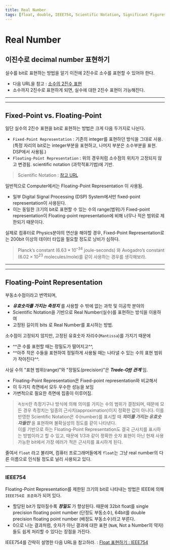 ```yaml
---
title: Real Number
tags: [float, double, IEEE754, Scientific Notation, Significant Figures]
---
```


# Real Number

## 이진수로 decimal number 표현하기

실수를 bit로 표현하는 방법을 알기 이전에 2진수로 소수를 표현할 수 있어야 한다.

* 다음 URL을 참고 : [소수의 2진수 표현](https://dsaint31.tistory.com/428)
* 소수까지 2진수로 표현하게 되면, 실수에 대한 2진수 표현이 가능해진다. 

---

---

## Fixed-Point vs. Floating-Point

일단 실수의 2진수 표현을 bit로 표현하는 방법은 크게 다음 두가지로 나뉜다.

* `Fixed-Point Representation` : 기존의 integer를 표현하던 방식을 그대로 사용. (특정 자리의 bit로는 integer부분을 표현하고, 나머지 부분은 소수부분을 표현. DSP에서 사용됨.)
* `Floating-Point Representation` : 위의 경우처럼 소수점의 위치가 고정되지 않고 변경됨. scientific notation (과학적표기법)에 기반.

> Scientific Notation : [참고 URL](https://dsaint31.tistory.com/247)

일반적으로 Computer에서는 Floating-Point Representation 이 사용됨.

* 일부 Digital Signal Processing (DSP) System에서만 fixed-point representation이 사용된다. 
* 이는 동일한 크기의 bit로 표현할 수 있는 수의 range(범위)가 Fixed-point representation이 Floating-point representation에 비해 너무나 적은 범위로 제한되기 때문이다.  
  
실제로 컴퓨터로 Physics분야의 연산을 해야할 경우, Fixed-Point Representation로는 200bit 이상의 데이터 타입을 필요할 정도로 낭비가 심하다.

> Planck’s constant ($6.63 × 10^{–34}$ joule-seconds) 와 Avogadro’s constant ($6.02 × 10^{23}$ molecules/mole)를 같이 사용하는 경우를 생각해보라.

---

---

## Floating-Point Representation

부동소수점이라고 번역되며, 

* ***유효숫자를 가지는 측정치*** 를 사용할 수 밖에 없는 과학 및 이공학 분야의 
* Scientific Notation을 기반으로 Real Number(실수)를 표현하는 방식을 이용하여
* 고정된 길이의 bits 로 Real Number를 표시하는 방법.  

소수점이 고정되지 않지만, 고정된 유효숫자 자리수(`Mantissa`)를 가지기 때문에 

* ^^큰 수를 표현할 때는 정밀도가 떨어지고^^, 
* ^^아주 작은 수들을 표현하여 정밀하게 사용될 때는 나타낼 수 있는 수의 표현 범위가 작아진다^^. 
  
사실 수의 "표현 범위(range)"와 "정밀도(precision)"은 ***Trade-Off 관계*** 임.

* Floating-Point Representation은 Fixed-point representation와 비교해서 
* 이 두가지 측면에서 모두 우수한 성능을 보임 
* 가변적으로 필요한 측면에 집중이 이루어짐. 

> `측정치`란 측정기구나 방식에 의해 의미를 가지는 수의 범위가 결정되며, 때문에 모든 경우 측정치는 일종의 근사치(approximation)이지 정확한 값이 아니다. 이를 반영한 Scientific Notation은 수(number)를 표시할 때 ***의미를 가지는 유효숫자들만*** 을 표현하며 불확실성의 정도를 같이 나타낸다.  
> 이를 기반으로 하는 Floating-Point Representation도 결국 근사치를 표시하는 방법이라고 할 수 있고, 때문에 1/3과 같이 정확한 숫자 표현이 아닌 현재 사용가능한 bit에서 가장 에러가 적은 근사치를 표시하게 된다.

줄여서 `float` 라고 불리며, 컴퓨터 프로그래머들에게 `float`는 그냥 real number의 다른 이름으로 인식될 정도로 널리 사용되고 있다.

---

### IEEE754

Floating-Point Representation를 제한된 크기의 bit로 나타내는 방법은 IEEE에 의해 `IEEE754로 표준화`가 되어 있다. 

* 할당된 bit가 많아질수록 ***정밀도*** 가 향상된다. 때문에 32bit float를 single precision floating point number (단정도 부동소수), 64bit를 double precision floating point number (배정도 부동소수)라고 부른다.
* 0으로 나눈 결과처럼, 숫자가 아닌 결과에 대한 표현 (`NaN`, Not a Number의 약자)들도 쉽게 처리할 수 있다는 장점을 가진다.

IEEE754를 간략히 설명한 다음 URL을 참고하라. : [Float 표현하기 : IEEE754](https://dsaint31.tistory.com/429)
